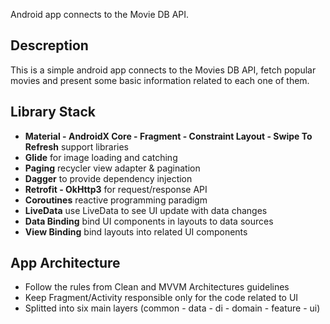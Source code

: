 Android app connects to the Movie DB API.

## Descreption

This is a simple android app connects to the Movies DB API, fetch popular movies and present some
basic information related to each one of them.

## Library Stack

- **Material - AndroidX Core - Fragment - Constraint Layout - Swipe To Refresh** support libraries
- **Glide** for image loading and catching
- **Paging** recycler view adapter & pagination
- **Dagger** to provide dependency injection
- **Retrofit - OkHttp3** for request/response API
- **Coroutines** reactive programming paradigm
- **LiveData** use LiveData to see UI update with data changes
- **Data Binding** bind UI components in layouts to data sources
- **View Binding** bind layouts into related UI components

## App Architecture

- Follow the rules from Clean and MVVM Architectures guidelines
- Keep Fragment/Activity responsible only for the code related to UI
- Splitted into six main layers (common - data - di - domain - feature - ui)